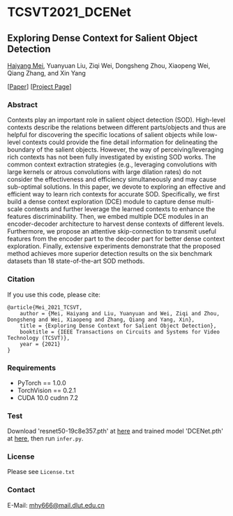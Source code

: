 # TCSVT2021_DCENet

## Exploring Dense Context for Salient Object Detection
[Haiyang Mei](https://mhaiyang.github.io/), Yuanyuan Liu, Ziqi Wei, Dongsheng Zhou, Xiaopeng Wei, Qiang Zhang, and Xin Yang

[[Paper](https://ieeexplore.ieee.org/document/9389751)] [[Project Page](https://mhaiyang.github.io/TCSVT2021_TCSVTNet/index.html)]

### Abstract
Contexts play an important role in salient object detection (SOD). High-level contexts describe the relations between different parts/objects and thus are helpful for discovering the specific locations of salient objects while low-level contexts could provide the fine detail information for delineating the boundary of the salient objects. However, the way of perceiving/leveraging rich contexts has not been fully investigated by existing SOD works. The common context extraction strategies (e.g., leveraging convolutions with large kernels or atrous convolutions with large dilation rates) do not consider the effectiveness and efficiency simultaneously and may cause sub-optimal solutions. In this paper, we devote to exploring an effective and efficient way to learn rich contexts for accurate SOD. Specifically, we first build a dense context exploration (DCE) module to capture dense multi-scale contexts and further leverage the learned contexts to enhance the features discriminability. Then, we embed multiple DCE modules in an encoder-decoder architecture to harvest dense contexts of different levels. Furthermore, we propose an attentive skip-connection to transmit useful features from the encoder part to the decoder part for better dense context exploration. Finally, extensive experiments demonstrate that the proposed method achieves more superior detection results on the six benchmark datasets than 18 state-of-the-art SOD methods.

### Citation
If you use this code, please cite:

```
@article{Mei_2021_TCSVT,
    author = {Mei, Haiyang and Liu, Yuanyuan and Wei, Ziqi and Zhou, Dongsheng and Wei, Xiaopeng and Zhang, Qiang and Yang, Xin},
    title = {Exploring Dense Context for Salient Object Detection},
    booktitle = {IEEE Transactions on Circuits and Systems for Video Technology (TCSVT)},
    year = {2021}
}
```

### Requirements
* PyTorch == 1.0.0
* TorchVision == 0.2.1
* CUDA 10.0  cudnn 7.2

### Test
Download 'resnet50-19c8e357.pth' at [here](https://download.pytorch.org/models/resnet50-19c8e357.pth) and trained model 'DCENet.pth' at [here](https://mhaiyang.github.io/TCSVT2021-DCENet/index.html), then run `infer.py`.

### License
Please see `License.txt`

### Contact
E-Mail: mhy666@mail.dlut.edu.cn
